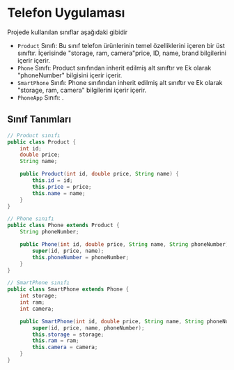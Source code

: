 # Telefon Uygulaması

Projede kullanılan sınıflar aşağıdaki gibidir

-   `Product` Sınıfı: Bu sınıf telefon ürünlerinin temel özelliklerini içeren bir üst sınıftır. İçerisinde "storage, ram, camera"price, ID, name, brand bilgilerini içerir içerir.
-   `Phone` Sınıfı: Product sınıfından inherit edilmiş alt sınıftır ve Ek olarak "phoneNumber" bilgisini içerir içerir.
-   `SmartPhone` Sınıfı: Phone sınıfından inherit edilmiş alt sınıftır ve Ek olarak "storage, ram, camera" bilgilerini içerir içerir. 
-   `PhoneApp` Sınıfı: .


## Sınıf Tanımları

```java
// Product sınıfı
public class Product {
    int id;
    double price;
    String name;

    public Product(int id, double price, String name) {
        this.id = id;
        this.price = price;
        this.name = name;
    }
}

// Phone sınıfı
public class Phone extends Product {
    String phoneNumber;

    public Phone(int id, double price, String name, String phoneNumber) {
        super(id, price, name);
        this.phoneNumber = phoneNumber;
    }
}

// SmartPhone sınıfı
public class SmartPhone extends Phone {
    int storage;
    int ram;
    int camera;

    public SmartPhone(int id, double price, String name, String phoneNumber, int storage, int ram, int camera) {
        super(id, price, name, phoneNumber);
        this.storage = storage;
        this.ram = ram;
        this.camera = camera;
    }
}
